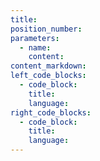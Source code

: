 ```yaml
---
title: 
position_number:
parameters:
  - name:
    content:
content_markdown:
left_code_blocks:
  - code_block:
    title:
    language:
right_code_blocks:
  - code_block:
    title:
    language:
---
```

